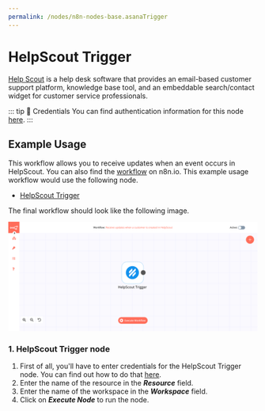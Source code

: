 ```yaml
---
permalink: /nodes/n8n-nodes-base.asanaTrigger
---
```


# HelpScout Trigger

[Help Scout](https://www.helpscout.com/) is a help desk software that provides an email-based customer support platform, knowledge base tool, and an embeddable search/contact widget for customer service professionals.

::: tip 🔑 Credentials
You can find authentication information for this node [here](../../../credentials/HelpScout/README.md).
:::

## Example Usage

This workflow allows you to receive updates when an event occurs in HelpScout. You can also find the [workflow](https://n8n.io/workflows/654) on n8n.io. This example usage workflow would use the following node.
- [HelpScout Trigger]()

The final workflow should look like the following image.

![A workflow with the HelpScout Trigger node](./workflow.png)

### 1. HelpScout Trigger node

1. First of all, you'll have to enter credentials for the HelpScout Trigger node. You can find out how to do that [here](../../../credentials/Asana/README.md).
2. Enter the name of the resource in the ***Resource*** field.
3. Enter the name of the workspace in the ***Workspace*** field.
4. Click on ***Execute Node*** to run the node.
